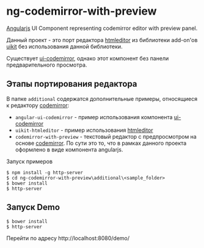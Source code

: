 # ng-codemirror-with-preview

[Angularjs](angularjs.org) UI Component representing codemirror editor with preview panel.

Данный проект - это порт редактора [htmleditor](http://getuikit.com/docs/addons_htmleditor.html) из библиотеки add-on'ов [uikit](http://getuikit.com/) без использования данной библиотеки.

Существует [ui-codemirror](https://github.com/angular-ui/ui-codemirror), однако этот компонент без панели предварительного просмотра.

## Этапы портирования редактора

В папке `additional` содержатся дополнительные примеры, относящиеся к редактору [codemirror](http://codemirror.net):

- `angular-ui-codemirror` - пример использования компонента [ui-codemirror](https://github.com/angular-ui/ui-codemirror)
- `uikit-htmleditor` - пример использования [htmleditor](http://getuikit.com/docs/addons_htmleditor.html)
- `codemirror-with-preview` - текстовый редактор с предпросмотром на основе [codemirror](http://codemirror.net). По сути это то, что в рамках данного проекта оформлено в виде компонента angularjs.

Запуск примеров

```
$ npm install -g http-server
$ cd ng-codemirror-with-preview\additional\<sample_folder>
$ bower install
$ http-server
```

## Запуск Demo

```
$ bower install
$ http-server
```

Перейти по адресу http://localhost:8080/demo/